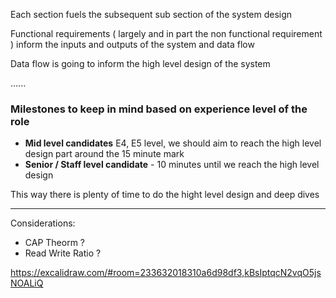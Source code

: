 Each section fuels the subsequent sub section of the system design

Functional requirements ( largely and in part the non functional requirement ) inform the inputs and outputs of the system and data flow

Data flow is going to inform the high level design of the system

......

### Milestones to keep in mind based on experience level of the role

- **Mid level candidates** E4, E5 level, we should aim to reach the high level design part around the 15 minute mark
- **Senior / Staff level candidate** - 10 minutes until we reach the high level design

This way there is plenty of time to do the hight level design and deep dives

------------------------------------

Considerations: 
- CAP Theorm ?
- Read Write Ratio ?


https://excalidraw.com/#room=233632018310a6d98df3,kBsIptqcN2vqO5jsNOALiQ